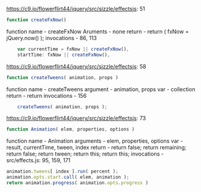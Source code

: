 https://c9.io/flowerflirt44/jquery/src/sizzle/effectsjs: 51

```javascript
function createFxNow()
```
function name - createFxNow
Aruments - none
return - return ( fxNow = jQuery.now() );
invocations - 86, 113

```javascript
    var currentTime = fxNow || createFxNow(),
    startTime: fxNow || createFxNow(),
```

https://c9.io/flowerflirt44/jquery/src/sizzle/effectsjs: 58

```javascript
function createTweens( animation, props ) 
```

function name - createTweens
argument - animation, props
var - collection
return - return
invocations - 156

```javascript
    createTweens( animation, props );
```

https://c9.io/flowerflirt44/jquery/src/sizzle/effectsjs: 73

```javascript
function Animation( elem, properties, options ) 
```

function name - Animation
arguments - elem, properties, options
var - result, currentTime, tween, index
return - 
return false;
return remaining;
return false;
return tween;
return this;
return this;
invocations - src/effects.js: 95, 159, 171

```javascript
animation.tweens[ index ].run( percent );
animation.opts.start.call( elem, animation );
return animation.progress( animation.opts.progress )
```

